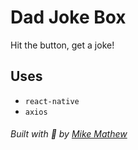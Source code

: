 # Dad Joke Box

Hit the button, get a joke!

## Uses

- `react-native`
- `axios`

###### Built with :rocket: by [Mike Mathew](https://www.drumsensei.com)
